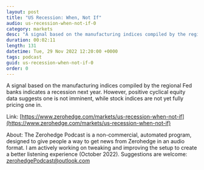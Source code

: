 ```yaml
---
layout: post
title: "US Recession: When, Not If"
audio: us-recession-when-not-if-0
category: markets
desc: "A signal based on the manufacturing indices compiled by the regional Fed banks indicates a recession next year. However, positive cyclical equity data suggests one is not imminent, while stock indices are not yet fully pricing one in."
duration: 00:02:11
length: 131
datetime: Tue, 29 Nov 2022 12:20:00 +0000
tags: podcast
guid: us-recession-when-not-if-0
order: 0
---
```

A signal based on the manufacturing indices compiled by the regional Fed banks indicates a recession next year. However, positive cyclical equity data suggests one is not imminent, while stock indices are not yet fully pricing one in.

Link: [https://www.zerohedge.com/markets/us-recession-when-not-if](https://www.zerohedge.com/markets/us-recession-when-not-if)

About: The Zerohedge Podcast is a non-commercial, automated program, designed to give people a way to get news from Zerohedge in an audio format.  I am actively working on tweaking and improving the setup to create a better listening experience (October 2022).  Suggestions are welcome: [zerohedgePodcast@outlook.com](mailto:zerohedgePodcast@outlook.com)